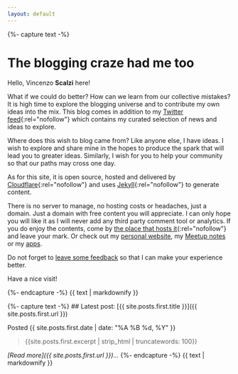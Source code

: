 ```yaml
---
layout: default
---
```


<div class="card">
{%- capture text -%}

# The blogging craze had me too

Hello, Vincenzo **Scalzi** here!

What if we could do better? How can we learn from our collective mistakes? It is high time to explore the blogging
universe and to contribute my own ideas into the mix. This blog comes in addition to my [Twitter feed](https://twitter.com/vcz_fr){:rel="nofollow"}
which contains my curated selection of news and ideas to explore.

Where does this wish to blog came from? Like anyone else, I have ideas. I wish to explore and share mine in the hopes to
produce the spark that will lead you to greater ideas. Similarly, I wish for you to help your community so that our
paths may cross one day.

As for this site, it is open source, hosted and delivered by [Cloudflare](https://www.cloudflare.com/){:rel="nofollow"}
and uses [Jekyll](https://jekyllrb.com/){:rel="nofollow"} to generate content.

There is no server to manage, no hosting costs or headaches, just a domain. Just a domain with free content you will
appreciate. I can only hope you will like it as I will never add any third party comment tool or analytics. If you do
enjoy the contents, come by [the place that hosts it](https://github.com/vcz-fr/blog){:rel="nofollow"} and leave your
mark. Or check out my [personal website](https://vcz.fr), my [Meetup notes](https://meetups.vcz.fr) or my [apps](https://apps.vcz.fr).

Do not forget to [leave some feedback](https://apps.vcz.fr/app/feedback/?appid=DW7RbJ8FWHm5) so that I can make your
experience better.

Have a nice visit!

{%- endcapture -%}
{{ text | markdownify }}
</div>

<div class="card preview">
{%- capture text -%}
## Latest post: [{{ site.posts.first.title }}]({{ site.posts.first.url }})

Posted {{ site.posts.first.date | date: "%A %B %d, %Y" }}

> {{site.posts.first.excerpt | strip_html | truncatewords: 100}}

_[Read more]({{ site.posts.first.url }})&hellip;_
{%- endcapture -%}
{{ text | markdownify }}
</div>